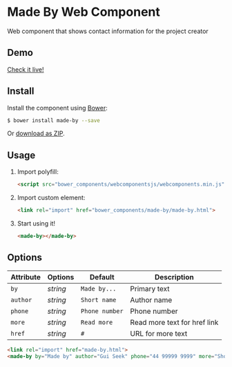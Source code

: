 # Made By Web Component

Web component that shows contact information for the project creator

## Demo

[Check it live!](http://webcomponents.github.io/made-by)

## Install

Install the component using [Bower](http://bower.io/):

```sh
$ bower install made-by --save
```

Or [download as ZIP](https://github.com/webcomponents/made-by/archive/master.zip).

## Usage

1. Import polyfill:

    ```html
    <script src="bower_components/webcomponentsjs/webcomponents.min.js"></script>
    ```

2. Import custom element:

    ```html
    <link rel="import" href="bower_components/made-by/made-by.html">
    ```

3. Start using it!

    ```html
    <made-by></made-by>
    ```

## Options

Attribute  | Options                   | Default             | Description
---        | ---                       | ---                 | ---
`by`       | *string*                  | `Made by...`        | Primary text
`author`   | *string*                  | `Short name`        | Author name
`phone`    | *string*                  | `Phone number`      | Phone number
`more`     | *string*                  | `Read more`         | Read more text for href link
`href`     | *string*                  | `#`                 | URL for more text



<!--
```
<custom-element-demo>
  <template>
    <link rel="import" href="made-by.html">
    <next-code-block></next-code-block>
  </template>
</custom-element-demo>
```
-->
```html
<link rel="import" href="made-by.html">
<made-by by="Made by" author="Gui Seek" phone="44 99999 9999" more="Show more" href="https://guiseek.js.org"></made-by>
```
